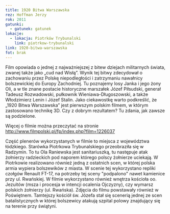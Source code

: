 ```yaml
---
title: 1920 Bitwa Warszawska
rez: Hoffman Jerzy
rok: 2011
gatunki: 
  - gatunek: gatunek
lokacje:
  - lokacja: Piotrków Trybunalski
    link: piotrkow-trybunalski
link: 1920-bitwa-warszawska
fot: brak
---
```

Film opowiada o jednej z najważniejszej z bitew dziejach militarnych świata, zwanej także jako „cud nad Wisłą”. Wynik tej bitwy zdecydował o zachowaniu przez Polskę niepodległości i zatrzymaniu nawałnicy bolszewickiej do Europy Zachodniej.
Tu poznajemy losy Janka i jego żony Oli, a w tle znane postacie historyczne marszałek Józef Piłsudski, generał Tadeusz Rozwadowski, pułkownik Wieniawa-Długoszowski, a także Włodzimierz Lenin i Józef Stalin.
Jako ciekawostkę warto podkreślić, że „1920 Bitwa Warszawska” jest pierwszym polskim filmem, w którym zastosowano technikę 3D. Czy z dobrym rezultatem? Tu zdania, jak zawsze są podzielone.

Więcej o filmie można przeczytać na stronie http://www.filmpolski.pl/fp/index.php?film=1226037

Część plenerów wykorzystanych w filmie to miejsca z województwa łódzkiego. Starówka Piotrkowa Trybunalskiego przeobraziła się w Radzymin. To tu Ola Raniewska jest sanitariuszką, tu następuje atak żołnierzy radzieckich pod naporem którego polscy żołnierze uciekają. W Piotrkowie realizowano również jedną z ostatnich scen, w której polska armia wypiera bolszewików z miasta. W scenie tej wykorzystano repliki czołgów Renault FT-17, na potrzeby tej sceny "podpalono" nawet kamienice przy ul. Rwańskiej. W filmie wykorzystano również wnętrza kościoła oo. Jezuitów (msza i procesja w intencji ocalenia Ojczyzny), czy wymarsz polskich żołnierzy (ul. Rwańska).
Zdjęcia do filmu powstawały również w Poświętnem. Tamtejszy kościół św. Józefa stał się scenerią jednej ze scen batalistycznych w której bolszewicy atakują szpital polowy znajdujący się na terenie przy świątyni.  
